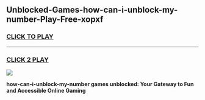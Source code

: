 
## Unblocked-Games-how-can-i-unblock-my-number-Play-Free-xopxf
<h3>
<a href="https://premium76.site?title=how-can-i-unblock-my-number&ref=12A">CLICK TO PLAY</a></h3>
<hr>

<h3>
<a href="https://premium76.site?title=how-can-i-unblock-my-number&ref=12A">CLICK 2 PLAY</a>
  
</h3>

<a href="https://premium76.site?title=how-can-i-unblock-my-number&ref=12A"><img src="https://clearcache.store/games.png"></a>


**how-can-i-unblock-my-number games unblocked: Your Gateway to Fun and Accessible Online Gaming**
